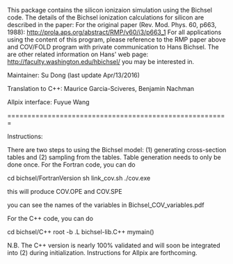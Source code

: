 This package contains the silicon ionizaion simulation using the Bichsel code.
The details of the Bichsel ionization calculations for silicon are described
in the paper: For the original paper (Rev. Mod. Phys. 60, p663, 1988):
  http://prola.aps.org/abstract/RMP/v60/i3/p663_1
For all applications using the content of this program, please reference to
the RMP paper above and COV/FOLD program with private communication to Hans
Bichsel. The are other related information on Hans' web page:
  http://faculty.washington.edu/hbichsel/
you may be interested in. 

Maintainer: Su Dong (last update Apr/13/2016)

Translation to C++: Maurice Garcia-Sciveres, Benjamin Nachman

Allpix interface: Fuyue Wang

=======================================================

Instructions:

There are two steps to using the Bichsel model: (1) generating cross-section tables and (2) sampling from the tables.  Table generation needs to only be done once. For the Fortran code, you can do

cd bichsel/FortranVersion
sh link_cov.sh
./cov.exe

this will produce COV.OPE and COV.SPE

you can see the names of the variables in Bichsel_COV_variables.pdf

For the C++ code, you can do

cd bichsel/C++
root -b
.L bichsel-lib.C++
mymain()

N.B. The C++ version is nearly 100% validated and will soon be integrated into (2) during initialization.  Instructions for Allpix are forthcoming.